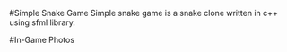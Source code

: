 #Simple Snake Game
Simple snake game is a snake clone written in c++ using sfml library.

#In-Game Photos
